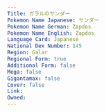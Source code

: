 ```yaml
---
﻿Title: ガラルのサンダー
Pokemon Name Japanese: サンダー
Pokemon Name German: Zapdos
Pokemon Name English: Zapdos
Language Card: Japanese
National Dex Number: 145
Region: Galar
Regional Form: true
Additional Form: false
Mega: false
Gigantamax: false
Cover: false
Link: 
Owned: 
---
```

